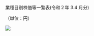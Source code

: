 業種目別株価等一覧表(令和２年 $3.4$ 月分)

（単位：円）

![](https://www.nta.go.jp/tmp/7213b526-52f7-4b05-9f6d-a0206498bbba/images/22acc9345c343ebf438a83b14965e0f3341946a5ef077bbeb24ba31d8990b833.jpg)